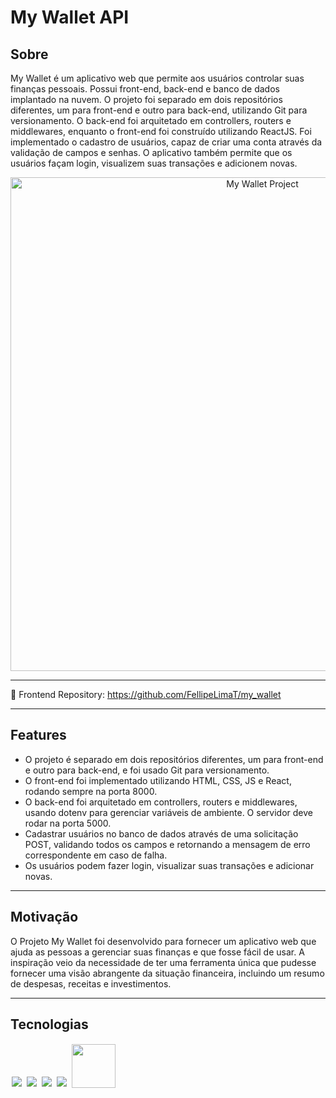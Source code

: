 # My Wallet API

## Sobre

My Wallet é um aplicativo web que permite aos usuários controlar suas finanças pessoais. Possui front-end, back-end e banco de dados implantado na nuvem. O projeto foi separado em dois repositórios diferentes, um para front-end e outro para back-end, utilizando Git para versionamento. O back-end foi arquitetado em controllers, routers e middlewares, enquanto o front-end foi construído utilizando ReactJS. Foi implementado o cadastro de usuários, capaz de criar uma conta através da validação de campos e senhas. O aplicativo também permite que os usuários façam login, visualizem suas transações e adicionem novas.

<p align="center">
  <img width="790" alt="My Wallet Project" src="https://user-images.githubusercontent.com/95102911/236885662-c365187c-1202-4f10-aaf1-40912291500b.png">
</p>

<hr/>

🔸 Frontend Repository: https://github.com/FellipeLimaT/my_wallet

<hr/>

## Features

- O projeto é separado em dois repositórios diferentes, um para front-end e outro para back-end, e foi usado Git para versionamento.
- O front-end foi implementado utilizando HTML, CSS, JS e React, rodando sempre na porta 8000.
- O back-end foi arquitetado em controllers, routers e middlewares, usando dotenv para gerenciar variáveis ​​de ambiente. O servidor deve rodar na porta 5000.
- Cadastrar usuários no banco de dados através de uma solicitação POST, validando todos os campos e retornando a mensagem de erro correspondente em caso de falha.
- Os usuários podem fazer login, visualizar suas transações e adicionar novas.

<hr/>

## Motivação

O Projeto My Wallet foi desenvolvido para fornecer um aplicativo web que ajuda as pessoas a gerenciar suas finanças e que fosse fácil de usar. A inspiração veio da necessidade de ter uma ferramenta única que pudesse fornecer uma visão abrangente da situação financeira, incluindo um resumo de despesas, receitas e investimentos.

<hr/>

## Tecnologias

<p align='rigth'>
<img style='margin: 2px;' src='https://img.shields.io/badge/Node.js-43853D?style=for-the-badge&logo=node.js&logoColor=white'/>
<img style='margin: 2px;' src='https://img.shields.io/badge/JavaScript-F7DF1E?style=for-the-badge&logo=javascript&logoColor=black'/>
<img style='margin: 2px;' src='https://img.shields.io/badge/express.js-%23404d59.svg?style=for-the-badge&logo=express&logoColor=%2361DAFB'/>
<img style='margin: 2px;' src='https://img.shields.io/badge/MongoDB-%234ea94b.svg?style=for-the-badge&logo=mongodb&logoColor=white'>
<img style='margin: 2px; width:70px' src='https://img.shields.io/badge/NPM-%23CB3837.svg?style=for-the-badge&logo=npm&logoColor=white/'>
</p>
  


